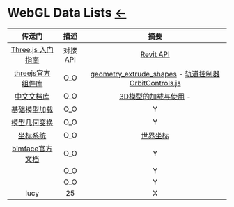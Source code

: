 # WebGL Data Lists  [←](../index.md)

| 传送门 | 描述 | 摘要 |
|:---:|:---:|:---:|
| [Three.js 入门指南](https://cdn.jsdelivr.net/gh/AmbroseRen/test@master/Library/WebGL/Three.js_入门指南.pdf) | 对接API | [Revit API](Revit/index.md) |
| [threejs官方组件库](https://threejs.org/examples/) | O_O | [geometry_extrude_shapes](https://threejs.org/examples/#webgl_geometry_extrude_shapes) - [轨道控制器OrbitControls.js](https://blog.csdn.net/qq_37338983/article/details/78575333#commentBox) |
| [中文文档库](http://www.hewebgl.com/article/articledir/2) | O_O | [3D模型的加载与使用](http://www.hewebgl.com/article/getarticle/126) - []() |
| [基础模型加载](https://www.hangge.com/blog/cache/detail_1785.html) | O_O | Y |
| [模型几何变换](http://www.yanhuangxueyuan.com/Three.js_course/transformation.html) | O_O | Y |
| [坐标系统](https://learnopengl-cn.readthedocs.io/zh/latest/01%20Getting%20started/08%20Coordinate%20Systems/) | O_O | [世界坐标](https://blog.csdn.net/qq_30621091/article/details/61205645) |
| [bimface官方文档](https://bimface.com/developer-jsdemo#931) | O_O | Y |
| []() | O_O | Y |
| []() | O_O | Y |
| lucy | 25 | X |

